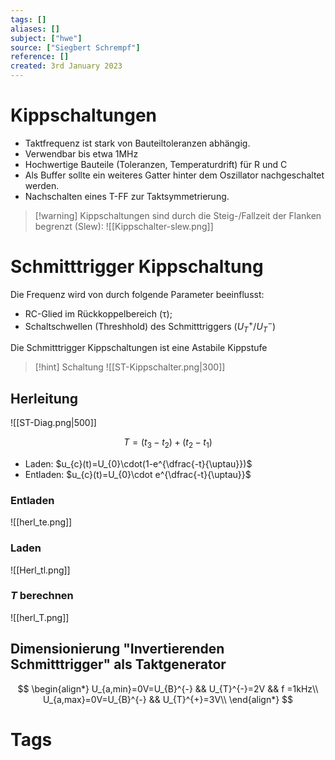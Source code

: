 ```yaml
---
tags: []
aliases: []
subject: ["hwe"]
source: ["Siegbert Schrempf"]
reference: []
created: 3rd January 2023
---
```


# Kippschaltungen
- Taktfrequenz ist stark von Bauteiltoleranzen abhängig.
- Verwendbar bis etwa 1MHz
- Hochwertige Bauteile (Toleranzen, Temperaturdrift) für R und C
- Als Buffer sollte ein weiteres Gatter hinter dem Oszillator nachgeschaltet werden.
- Nachschalten eines T-FF zur Taktsymmetrierung.

> [!warning] Kippschaltungen sind durch die Steig-/Fallzeit der Flanken begrenzt (Slew):
> ![[Kippschalter-slew.png]]

# Schmitttrigger Kippschaltung
Die Frequenz wird von durch folgende Parameter beeinflusst:
- RC-Glied im Rückkoppelbereich ($\uptau$);
- Schaltschwellen (Threshhold) des Schmitttriggers ($U_{T}^{+} / U_{T}^{-}$)

Die Schmitttrigger Kippschaltungen ist eine Astabile Kippstufe

> [!hint] Schaltung
> ![[ST-Kippschalter.png|300]]

## Herleitung
![[ST-Diag.png|500]]

$$T=(t_{3}-t_{2})+(t_{2}-t_{1})$$
- Laden: $u_{c}(t)=U_{0}\cdot(1-e^{\dfrac{-t}{\uptau}})$
- Entladen: $u_{c}(t)=U_{0}\cdot e^{\dfrac{-t}{\uptau}}$

### Entladen
![[herl_te.png]]

### Laden
![[Herl_tl.png]]

### $T$ berechnen
![[herl_T.png]]

## Dimensionierung "Invertierenden Schmitttrigger" als Taktgenerator
$$
\begin{align*}
U_{a,min}=0V=U_{B}^{-} && U_{T}^{-}=2V && f =1kHz\\
U_{a,max}=0V=U_{B}^{-} && U_{T}^{+}=3V\\
\end{align*}
$$

# Tags